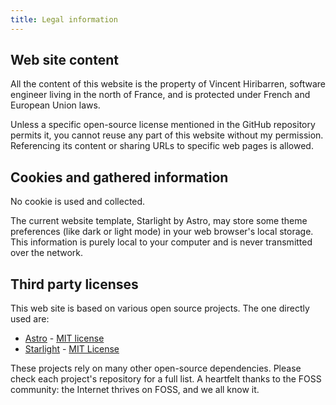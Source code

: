 ```yaml
---
title: Legal information
---
```


## Web site content

All the content of this website is the property of Vincent Hiribarren, software
engineer living in the north of France, and is protected under French and
European Union laws.

Unless a specific open-source license mentioned in the GitHub repository permits
it, you cannot reuse any part of this website without my permission. Referencing
its content or sharing URLs to specific web pages is allowed.

## Cookies and gathered information

No cookie is used and collected.

The current website template, Starlight by Astro, may store some theme
preferences (like dark or light mode) in your web browser's local storage. This
information is purely local to your computer and is never transmitted over the
network.

## Third party licenses

This web site is based on various open source projects. The one directly used
are:

- [Astro](https://github.com/withastro/astro/) - [MIT license](https://github.com/withastro/astro/blob/main/LICENSE)
- [Starlight](https://github.com/withastro/starlight) - [MIT License](https://github.com/withastro/starlight/blob/main/LICENSE)

These projects rely on many other open-source dependencies. Please check each
project's repository for a full list. A heartfelt thanks to the FOSS community:
the Internet thrives on FOSS, and we all know it.
